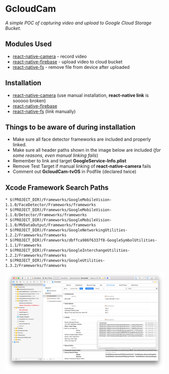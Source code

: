 # GcloudCam

*A simple POC of capturing video and upload to Google Cloud Storage Bucket.*

## Modules Used

* [react-native-camera](https://github.com/react-native-community/react-native-camera) - record video
* [react-native-firebase](https://rnfirebase.io/docs/v3.2.x/installation/initial-setup) - upload video to cloud bucket
* [react-native-fs](https://github.com/itinance/react-native-fs) - remove file from device after uploaded


## Installation

* [react-native-camera](https://github.com/react-native-community/react-native-camera) (use manual installation, **react-native link** is sooooo broken)
* [react-native-firebase](https://rnfirebase.io/docs/v3.2.x/installation/initial-setup)
* [react-native-fs](https://github.com/itinance/react-native-fs) (link manually)

## Things to be aware of during installation
* Make sure all face detector frameworks are included and properly linked.
* Make sure all header paths shown in the image below are included (*for some reasons, even manual linking fails*)
* Remember to link and target **GoogleService-Info.plist**
* Remove Test Target if manual linking of **react-native-camera** fails
* Comment out **GcloudCam-tvOS** in Podfile (declared twice)



## Xcode Framework Search Paths

```
* $(PROJECT_DIR)/Frameworks/GoogleMobileVision-1.1.0/FaceDetector/Frameworks/frameworks
* $(PROJECT_DIR)/Frameworks/GoogleMobileVision-1.1.0/Detector/Frameworks/frameworks
* $(PROJECT_DIR)/Frameworks/GoogleMobileVision-1.1.0/MVDataOutput/Frameworks/frameworks
* $(PROJECT_DIR)/Frameworks/GoogleNetworkingUtilities-1.2.2/Frameworks/frameworks
* $(PROJECT_DIR)/Frameworks/dbffca986f6337f8-GoogleSymbolUtilities-1.1.1/Frameworks
* $(PROJECT_DIR)/Frameworks/GoogleInterchangeUtilities-1.2.2/Frameworks/frameworks
* $(PROJECT_DIR)/Frameworks/GoogleUtilities-1.3.2/Frameworks/frameworks
```

![](./src/xcode.png)